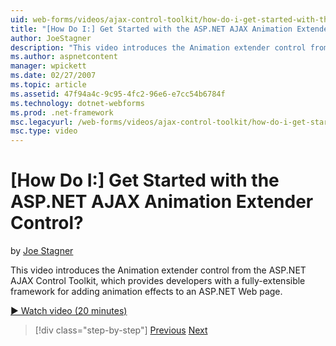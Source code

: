 ```yaml
---
uid: web-forms/videos/ajax-control-toolkit/how-do-i-get-started-with-the-aspnet-ajax-animation-extender-control
title: "[How Do I:] Get Started with the ASP.NET AJAX Animation Extender Control? | Microsoft Docs"
author: JoeStagner
description: "This video introduces the Animation extender control from the ASP.NET AJAX Control Toolkit, which provides developers with a fully-extensible framework for a..."
ms.author: aspnetcontent
manager: wpickett
ms.date: 02/27/2007
ms.topic: article
ms.assetid: 47f94a4c-9c95-4fc2-96e6-e7cc54b6784f
ms.technology: dotnet-webforms
ms.prod: .net-framework
msc.legacyurl: /web-forms/videos/ajax-control-toolkit/how-do-i-get-started-with-the-aspnet-ajax-animation-extender-control
msc.type: video
---
```

[How Do I:] Get Started with the ASP.NET AJAX Animation Extender Control?
====================
by [Joe Stagner](https://github.com/JoeStagner)

This video introduces the Animation extender control from the ASP.NET AJAX Control Toolkit, which provides developers with a fully-extensible framework for adding animation effects to an ASP.NET Web page.

[&#9654; Watch video (20 minutes)](https://channel9.msdn.com/Blogs/ASP-NET-Site-Videos/how-do-i-get-started-with-the-aspnet-ajax-animation-extender-control)

>[!div class="step-by-step"]
[Previous](how-do-i-use-the-aspnet-ajax-passwordstrength-extender.md)
[Next](how-do-i-use-the-aspnet-ajax-confirmbutton-extender.md)